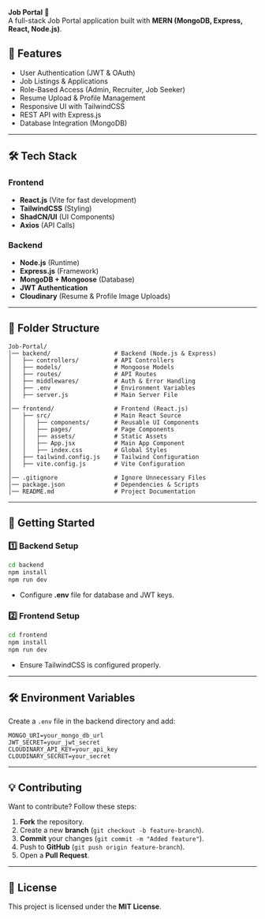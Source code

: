 **Job Portal** 🚀  
A full-stack Job Portal application built with **MERN (MongoDB, Express, React, Node.js)**.  

## **📌 Features**  
- User Authentication (JWT & OAuth)  
- Job Listings & Applications  
- Role-Based Access (Admin, Recruiter, Job Seeker)  
- Resume Upload & Profile Management  
- Responsive UI with TailwindCSS  
- REST API with Express.js  
- Database Integration (MongoDB)  

---

## **🛠️ Tech Stack**  
### **Frontend**  
- **React.js** (Vite for fast development)  
- **TailwindCSS** (Styling)  
- **ShadCN/UI** (UI Components)  
- **Axios** (API Calls)  

### **Backend**  
- **Node.js** (Runtime)  
- **Express.js** (Framework)  
- **MongoDB + Mongoose** (Database)  
- **JWT Authentication**  
- **Cloudinary** (Resume & Profile Image Uploads)  

---

## **📂 Folder Structure**  
```
Job-Portal/
│── backend/                  # Backend (Node.js & Express)
│   ├── controllers/          # API Controllers
│   ├── models/               # Mongoose Models
│   ├── routes/               # API Routes
│   ├── middlewares/          # Auth & Error Handling
│   ├── .env                  # Environment Variables
│   ├── server.js             # Main Server File
│
│── frontend/                 # Frontend (React.js)
│   ├── src/                  # Main React Source
│   │   ├── components/       # Reusable UI Components
│   │   ├── pages/            # Page Components
│   │   ├── assets/           # Static Assets
│   │   ├── App.jsx           # Main App Component
│   │   ├── index.css         # Global Styles
│   ├── tailwind.config.js    # Tailwind Configuration
│   ├── vite.config.js        # Vite Configuration
│
│── .gitignore                # Ignore Unnecessary Files
│── package.json              # Dependencies & Scripts
│── README.md                 # Project Documentation
```

---

## **🚀 Getting Started**  
### **1️⃣ Backend Setup**  
```bash
cd backend
npm install
npm run dev
```
- Configure **.env** file for database and JWT keys.

### **2️⃣ Frontend Setup**  
```bash
cd frontend
npm install
npm run dev
```
- Ensure TailwindCSS is configured properly.

---

## **🛠️ Environment Variables**  
Create a `.env` file in the backend directory and add:  
```env
MONGO_URI=your_mongo_db_url
JWT_SECRET=your_jwt_secret
CLOUDINARY_API_KEY=your_api_key
CLOUDINARY_SECRET=your_secret
```

---

## **💡 Contributing**  
Want to contribute? Follow these steps:  
1. **Fork** the repository.  
2. Create a new **branch** (`git checkout -b feature-branch`).  
3. **Commit** your changes (`git commit -m "Added feature"`).  
4. Push to **GitHub** (`git push origin feature-branch`).  
5. Open a **Pull Request**.  

---

## **📃 License**  
This project is licensed under the **MIT License**.  